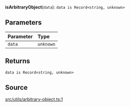 **isArbitraryObject**(`data`): `data is Record<string, unknown>`

## Parameters

| Parameter | Type      |
| :-------- | :-------- |
| `data`    | `unknown` |

## Returns

`data is Record<string, unknown>`

## Source

[src/utils/arbitrary-object.ts:1](https://github.com/logto-io/js/blob/54d7193/packages/js/src/utils/arbitrary-object.ts#L1)
